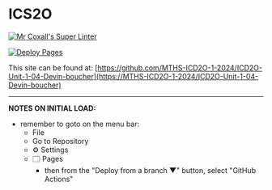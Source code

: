 # ICS2O

[![Mr Coxall's Super Linter](https://github.com/MTHS-ICD2O-1-2024/ICD2O-Unit-1-04-Devin-boucher/workflows/Mr%20Coxall's%20Super%20Linter/badge.svg)](https://github.com/MTHS-ICD2O-1-2024/ICD2O-Unit-1-04-Devin-boucher/actions)

[![Deploy Pages](https://github.com/MTHS-ICD2O-1-2024/ICD2O-Unit-1-04-Devin-boucher/workflows/Deploy%20Pages/badge.svg)](https://github.com/MTHS-ICD2O-1-2024/ICD2O-Unit-1-04-Devin-boucher/actions)

This site can be found at: [https://github.com/MTHS-ICD2O-1-2024/ICD2O-Unit-1-04-Devin-boucher](https://MTHS-ICD2O-1-2024/ICD2O-Unit-1-04-Devin-boucher)

---

**NOTES ON INITIAL LOAD:**

- remember to goto on the menu bar:
  - File
  - Go to Repository
  - ⚙ Settings
  - 🗔 Pages
    - then from the "Deploy from a branch ▼" button, select "GitHub Actions"
